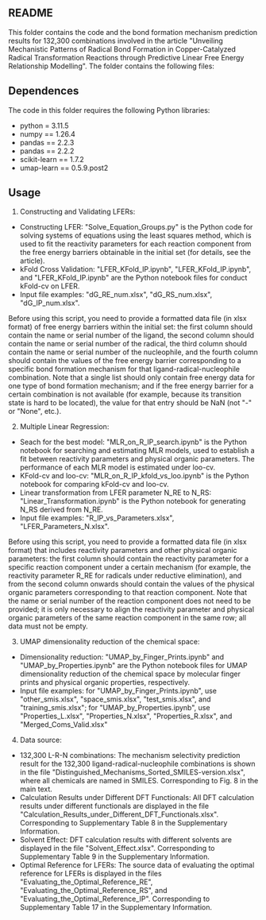## README

This folder contains the code and the bond formation mechanism prediction results for 132,300 combinations involved in the article "Unveiling Mechanistic Patterns of Radical Bond Formation in Copper-Catalyzed Radical Transformation Reactions through Predictive Linear Free Energy Relationship Modelling". The folder contains the following files:

## Dependences

The code in this folder requires the following Python libraries:

- python = 3.11.5
- numpy == 1.26.4
- pandas == 2.2.3
- pandas == 2.2.2
- scikit-learn == 1.7.2
- umap-learn == 0.5.9.post2

## Usage

1. Constructing and Validating LFERs:

- Constructing LFER: "Solve_Equation_Groups.py" is the Python code for solving systems of equations using the least squares method, which is used to fit the reactivity parameters for each reaction component from the free energy barriers obtainable in the initial set (for details, see the article).
- kFold Cross Validation: "LFER_KFold_IP.ipynb", "LFER_KFold_IP.ipynb", and "LFER_KFold_IP.ipynb" are the Python notebook files for conduct kFold-cv on LFER.
- Input file examples: "dG_RE_num.xlsx",  "dG_RS_num.xlsx", "dG_IP_num.xlsx".

Before using this script, you need to provide a formatted data file (in xlsx format) of free energy barriers within the initial set: the first column should contain the name or serial number of the ligand, the second column should contain the name or serial number of the radical, the third column should contain the name or serial number of the nucleophile, and the fourth column should contain the values of the free energy barrier corresponding to a specific bond formation mechanism for that ligand-radical-nucleophile combination. Note that a single list should only contain free energy data for one type of bond formation mechanism; and if the free energy barrier for a certain combination is not available (for example, because its transition state is hard to be located), the value for that entry should be NaN (not "-" or "None", etc.).

2. Multiple Linear Regression:

- Seach for the best model: "MLR_on_R_IP_search.ipynb" is the Python notebook for searching and estimating MLR models, used to establish a fit between reactivity parameters and physical organic parameters. The performance of each MLR model is estimated under loo-cv.
- KFold-cv and loo-cv: "MLR_on_R_IP_kfold_vs_loo.ipynb" is the Python notebook for comparing kFold-cv and loo-cv.
- Linear transformation from LFER parameter N_RE to N_RS: "Linear_Transformation.ipynb" is the Python notebook for generating N_RS derived from N_RE.
- Input file examples: "R_IP_vs_Parameters.xlsx", "LFER_Parameters_N.xlsx".

Before using this script, you need to provide a formatted data file (in xlsx format) that includes reactivity parameters and other physical organic parameters: the first column should contain the reactivity parameter for a specific reaction component under a certain mechanism (for example, the reactivity parameter R_RE for radicals under reductive elimination), and from the second column onwards should contain the values of the physical organic parameters corresponding to that reaction component. Note that the name or serial number of the reaction component does not need to be provided; it is only necessary to align the reactivity parameter and physical organic parameters of the same reaction component in the same row; all data must not be empty.

3. UMAP dimensionality reduction of the chemical space:

- Dimensionality reduction: "UMAP_by_Finger_Prints.ipynb" and "UMAP_by_Properties.ipynb" are the Python notebook files for UMAP dimensionality reduction of the chemical space by molecular finger prints and physical organic properties, respectively.
- Input file examples: for "UMAP_by_Finger_Prints.ipynb", use "other_smis.xlsx", "space_smis.xlsx", "test_smis.xlsx", and "training_smis.xlsx"; for "UMAP_by_Properties.ipynb", use "Properties_L.xlsx", "Properties_N.xlsx", "Properties_R.xlsx", and "Merged_Coms_Valid.xlsx"

4. Data source:

- 132,300 L-R-N combinations: The mechanism selectivity prediction result for the 132,300 ligand-radical-nucleophile combinations is shown in the file "Distinguished_Mechanisms_Sorted_SMILES-version.xlsx", where all chemicals are named in SMILES. Corresponding to Fig. 8 in the main text.
- Calculation Results under Different DFT Functionals: All DFT calculation results under different functionals are displayed in the file "Calculation_Results_under_Different_DFT_Functionals.xlsx". Corresponding to Supplementary Table 8 in the Supplementary Information.
- Solvent Effect: DFT calculation results with different solvents are displayed in the file "Solvent_Effect.xlsx". Corresponding to Supplementary Table 9 in the Supplementary Information.
- Optimal Reference for LFERs: The source data of evaluating the optimal reference for LFERs is displayed in the files "Evaluating_the_Optimal_Reference_RE", "Evaluating_the_Optimal_Reference_RS", and "Evaluating_the_Optimal_Reference_IP". Corresponding to Supplementary Table 17 in the Supplementary Information.
